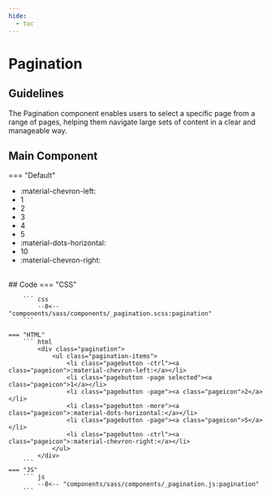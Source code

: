 ```yaml
---
hide:
  - toc
---
```

# Pagination
## Guidelines
The Pagination component enables users to select a specific page from a range of pages,
helping them navigate large sets of content in a clear and manageable way.

## Main Component
=== "Default"
    <style>
    --8<-- "components/sass/components/_pagination.scss:pagination"
    </style>
    <div class="btn-grid-1">
        <div class="grid-items">
            <div class="pagination">
                <ul class="pagination-items">
                    <li class="pagebutton -ctrl disabled"><a class="pageicon">:material-chevron-left:</a></li>
                    <li class="pagebutton -page selected"><a class="pageicon">1</a></li>
                    <li class="pagebutton -page"><a class="pageicon">2</a></li>
                    <li class="pagebutton -page"><a class="pageicon">3</a></li>
                    <li class="pagebutton -page"><a class="pageicon">4</a></li>
                    <li class="pagebutton -page"><a class="pageicon">5</a></li>
                    <li class="pagebutton -more"><a class="pageicon">:material-dots-horizontal:</a></li>
                    <li class="pagebutton -page"><a class="pageicon">10</a></li>
                    <li class="pagebutton -ctrl"><a class="pageicon">:material-chevron-right:</a></li>
                </ul>
            </div>
        </div>
    </div>
    <br>
    ## Code
    === "CSS"

        ``` css
            --8<-- "components/sass/components/_pagination.scss:pagination"
        ```

    === "HTML"
        ``` html
            <div class="pagination">
                <ul class="pagination-items">
                    <li class="pagebutton -ctrl"><a class="pageicon">:material-chevron-left:</a></li>
                    <li class="pagebutton -page selected"><a class="pageicon">1</a></li>
                    <li class="pagebutton -page"><a class="pageicon">2</a></li>
                    <li class="pagebutton -more"><a class="pageicon">:material-dots-horizontal:</a></li>
                    <li class="pagebutton -page"><a class="pageicon">5</a></li>
                    <li class="pagebutton -ctrl"><a class="pageicon">:material-chevron-right:</a></li>
                </ul>
            </div>
        ```
    === "JS"
        ``` js
            --8<-- "components/sass/components/_pagination.js:pagination"
        ```
    